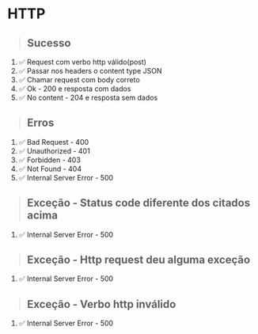 # HTTP

> ## Sucesso

1. ✅ Request com verbo http válido(post)
2. ✅ Passar nos headers o content type JSON
3. ✅ Chamar request com body correto
4. ✅ Ok - 200 e resposta com dados
5. ✅ No content - 204 e resposta sem dados

> ## Erros

1. ✅ Bad Request - 400
2. ✅ Unauthorized - 401
3. ✅ Forbidden - 403
4. ✅ Not Found - 404
5. ✅ Internal Server Error - 500

> ## Exceção - Status code diferente dos citados acima

1. ✅ Internal Server Error - 500

> ## Exceção - Http request deu alguma exceção

1. ✅ Internal Server Error - 500

> ## Exceção - Verbo http inválido

1. ✅ Internal Server Error - 500
